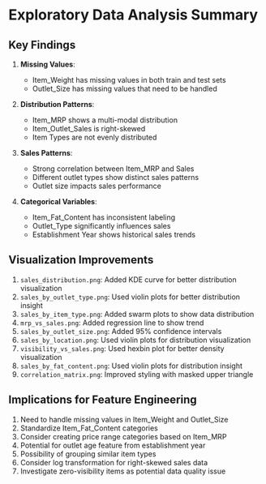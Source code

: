 # Exploratory Data Analysis Summary

## Key Findings

1. **Missing Values**:
   - Item_Weight has missing values in both train and test sets
   - Outlet_Size has missing values that need to be handled

2. **Distribution Patterns**:
   - Item_MRP shows a multi-modal distribution
   - Item_Outlet_Sales is right-skewed
   - Item Types are not evenly distributed

3. **Sales Patterns**:
   - Strong correlation between Item_MRP and Sales
   - Different outlet types show distinct sales patterns
   - Outlet size impacts sales performance

4. **Categorical Variables**:
   - Item_Fat_Content has inconsistent labeling
   - Outlet_Type significantly influences sales
   - Establishment Year shows historical sales trends

## Visualization Improvements

1. `sales_distribution.png`: Added KDE curve for better distribution visualization
2. `sales_by_outlet_type.png`: Used violin plots for better distribution insight
3. `sales_by_item_type.png`: Added swarm plots to show data distribution
4. `mrp_vs_sales.png`: Added regression line to show trend
5. `sales_by_outlet_size.png`: Added 95% confidence intervals
6. `sales_by_location.png`: Used violin plots for distribution visualization
7. `visibility_vs_sales.png`: Used hexbin plot for better density visualization
8. `sales_by_fat_content.png`: Used violin plots for distribution insight
9. `correlation_matrix.png`: Improved styling with masked upper triangle

## Implications for Feature Engineering

1. Need to handle missing values in Item_Weight and Outlet_Size
2. Standardize Item_Fat_Content categories
3. Consider creating price range categories based on Item_MRP
4. Potential for outlet age feature from establishment year
5. Possibility of grouping similar item types
6. Consider log transformation for right-skewed sales data
7. Investigate zero-visibility items as potential data quality issue
